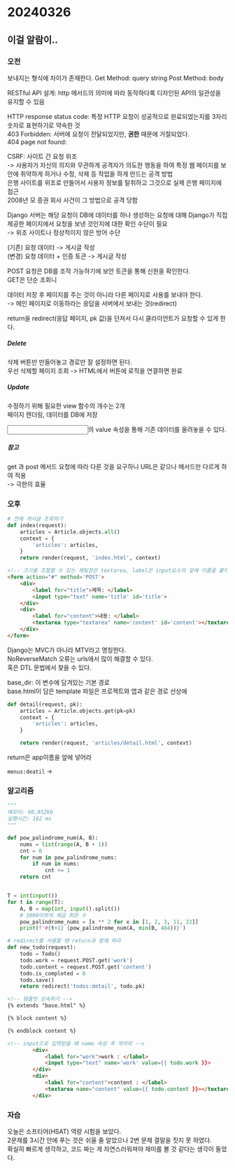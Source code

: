 # 20240326
## 이걸 알람이..
### 오전

보내지는 형식에 차이가 존재한다.
Get Method: query string
Post Method: body

RESTful API 설게: http 메서드의 의미에 따라 동작하다록 디자인된 API의 일관성을 유지할 수 있음

HTTP response status code: 특정 HTTP 요청이 성공적으로 완료되었는지를 3자리 숫자로 표현하기로 약속한 것  
403 Forbidden: 서버에 요청이 전달되었지만, <b>권한</b> 때문에 거절되었다.  
404 page not found: 

CSRF: 사이트 간 요청 위조  
-> 사용자가 자신의 의지와 무관하게 공격자가 의도한 행동을 하여 특정 웹 페이지를 보안에 취약하게 하거나 수정, 삭제 등 작업을 하게 만드는 공격 방법  
은행 사이트를 위조로 만들어서 사용자 정보를 탈취하고 그것으로 실제 은행 페이지에 접근  
2008년 모 증권 회사 사건이 그 방법으로 공격 당함  

Django 서버는 해당 요청이 DB에 데이터를 하나 생성하는 요청에 대해 Django가 직접 제공한 페이지에서 요청을 보낸 것인지에 대한 확인 수단이 필요  
-> 위조 사이트나 정상적이지 않은 방어 수단  

(기존) 요청 데이터 -> 게시글 작성  
(변경) 요청 데이터 + 인증 토큰 -> 게시글 작성  

POST 요청은 DB를 조작 가능하기에 보안 토큰을 통해 신원을 확인한다.  
GET은 단순 조회니  

데이터 저장 후 페이지를 주는 것이 아니라 다른 페이지로 사용를 보내야 한다.  
-> 메인 페이지로 이동하라는 응답을 서버에서 보내는 것(redirect)

return을 redirect(응답 페이지, pk 값)을 던져서 다시 클라이언트가 요청할 수 있게 한다.  

##### Delete
삭제 버튼만 만들어놓고 경로만 잘 설정하면 된다.  
우선 삭제할 페이지 조회 -> HTML에서 버튼에 로직을 연결하면 완료


##### Update
수정하기 위해 필요한 view 함수의 개수는 2개  
페이지 렌더링, 데이터를 DB에 저장  

<input>의 value 속성을 통해 기존 데이터를 올려놓을 수 있다.
 
##### 참고
get 과 post 메서드 요청에 따라 다른 것을 요구하니 URL은 같으나 메서드만 다르게 하여 적용  
-> 극한의 효율

### 오후

``` python
# 전체 게시글 조회하기
def index(request):
    articles = Article.objects.all()
    context = {
        'articles': articles,
    }
    return render(request, 'index.html', context)
```

``` html
<!-- 크기를 조절할 수 있는 채팅창은 textarea, label은 input요소의 앞에 이름을 붙이는 태그 -->
<form action="#" method='POST'>
    <div>
        <label for="title">제목: </label>
        <input type="text" name='title' id='title'>
    </div>
    <div>
        <label for="content">내용: </label>
        <textarea type="textarea" name='content' id='content'></textarea>
    </div>
</form>
```

Django는 MVC가 아니라 MTV라고 명칭한다.  
NoReverseMatch 오류는 urls에서 많이 해결할 수 있다.  
혹은 DTL 문법에서 찾을 수 있다.  

base_dir: 이 변수에 담겨있는 기본 경로  
base.html이 담은 template 파일은 프로젝트와 앱과 같은 경로 선상에

``` python
def detail(request, pk):
    articles = Article.objects.get(pk=pk)
    context = {
        'articles': articles,
    }

    return render(request, 'articles/detail.html', context)
```
return은 app이름을 앞에 넣어라 

`menus:deatil` -> 

### 알고리즘

``` python
"""
메모리: 60,952kb
실행시간: 162 ms
"""

def pow_palindrome_num(A, B):
    nums = list(range(A, B + 1))
    cnt = 0
    for num in pow_palindrome_nums:
        if num in nums:
            cnt += 1
    return cnt


T = int(input())
for t in range(T):
    A, B = map(int, input().split())
    # 1000이하의 제곱 회문 수
    pow_palindrome_nums = [x ** 2 for x in [1, 2, 3, 11, 22]]
    print(f'#{t+1} {pow_palindrome_num(A, min(B, 484))}')
```

``` python
# redirect를 사용할 땐 return과 함께 하라
def new_todo(request):
    todo = Todo()
    todo.work = request.POST.get('work')
    todo.content = request.POST.get('content')
    todo.is_completed = 0
    todo.save()
    return redirect('todos:detail', todo.pk)
```

``` html
<!-- 템플릿 상속하기 -->
{% extends "base.html" %}

{% block content %}

{% endblock content %}
```

```html
<!-- input으로 입력받을 때 name 속성 꼭 적어라 -->
        <div>
            <label for="work">work : </label>
            <input type="text" name='work' value={{ todo.work }}>
        </div>
        <div>
            <label for="content">content : </label>
            <textarea name="content" value={{ todo.content }}></textarea>
        </div>
```
### 자습
오늘은 소프티어(HSAT) 역량 시험을 보았다.  
2문제를 3시간 안에 푸는 것은 쉬울 줄 알았으나 2번 문제 결말을 짓지 못 하였다.  
확실히 빠르게 생각하고, 코드 짜는 게 자연스러워져야 재미를 볼 것 같다는 생각이 들었다.  